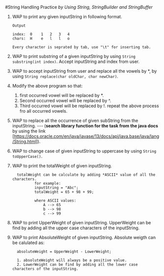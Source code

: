#String Handling Practice
 *by Using String, StringBuilder and StringBuffer*
 
 1. WAP to print any given inputString in following format.
       
        Output
  
        index:  0    1   2   3   4   
        chars:  H    e   l   l   o
        
        Every character is seprated by tab, use "\t" for inserting tab.
   2. WAP to print substring of a given inputString by using ```String substring(int index)```. Accept inputString and index from user.
   
   3. WAP to accept inputString from user and replace all the vowels by *, by using ```String replace(char oldChar, char newChar)```.
   
   4. Modify the above program so that:
        1. first occurred vowel will be replaced by *.
        2. Second occurred vowel will be replaced by ^.
        3. Third occurred vowel will be replaced by !.
        repeat the above process fro all occurred vowels.
   
   5. WAP to replace all the occurrence of given subString from the inputString. --- (**search library function for the task from the java docs** by using the link [https://docs.oracle.com/en/java/javase/13/docs/api/java.base/java/lang/String.html]).
   
   6. WAP to change case of given inputString to uppercase by using ```String toUpperCase()```.
   
   7. WAP to print the totalWeight of given inputString.
            
            totalWeight can be calculate by adding *ASCII* value of all the characters.
                    for example:
                    inputString = "Abc";
                    totalWeight = 65 + 98 + 99;
                    
                    where ASCII values:
                        A --> 65
                        b --> 98
                        c --> 99
            
   8. WAP to print UpperWeight of given inputString. UpperWeight can be find by adding all the upper case characters of the inputString.
   
   9. WAP to print AbsoluteWeight of given inputString. Absolute weigth can be calulated as:
   
            absoluteWeight = UpperWeight - LowerWeight;
            
            1. absoluteWeight will always be a positive value.
            2. LowerWeight can be find by adding all the lower case characters of the inputString.
        
        
